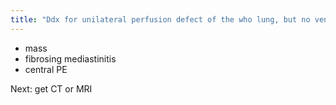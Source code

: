 ```yaml
---
title: "Ddx for unilateral perfusion defect of the who lung, but no vent abnormality? (3) next step?"
---
```

- mass
- fibrosing mediastinitis
- central PE

Next: get CT or MRI

